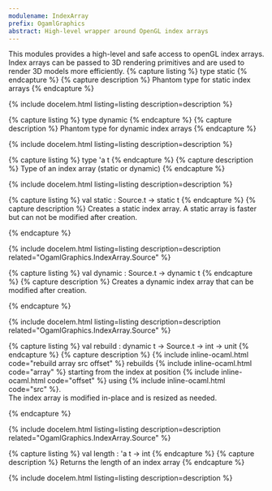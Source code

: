 ```yaml
---
modulename: IndexArray 
prefix: OgamlGraphics
abstract: High-level wrapper around OpenGL index arrays 
---
```



This modules provides a high-level and safe access to
 openGL index arrays. Index arrays can be passed to 3D rendering
 primitives and are used to render 3D models more efficiently. 
{% capture listing %}
type static
{% endcapture %}
{% capture description %}
Phantom type for static index arrays 
{% endcapture %}

{% include docelem.html listing=listing description=description  %}

{% capture listing %}
type dynamic
{% endcapture %}
{% capture description %}
Phantom type for dynamic index arrays 
{% endcapture %}

{% include docelem.html listing=listing description=description  %}

{% capture listing %}
type 'a t
{% endcapture %}
{% capture description %}
Type of an index array (static or dynamic) 
{% endcapture %}

{% include docelem.html listing=listing description=description  %}

{% capture listing %}
val static : Source.t -> static t
{% endcapture %}
{% capture description %}
Creates a static index array. A static array is faster but can not be modified after creation.
 
{% endcapture %}

{% include docelem.html listing=listing description=description  related="OgamlGraphics.IndexArray.Source" %}

{% capture listing %}
val dynamic : Source.t -> dynamic t
{% endcapture %}
{% capture description %}
Creates a dynamic index array that can be modified after creation.
 
{% endcapture %}

{% include docelem.html listing=listing description=description  related="OgamlGraphics.IndexArray.Source" %}

{% capture listing %}
val rebuild : dynamic t -> Source.t -> int -> unit
{% endcapture %}
{% capture description %}
{% include inline-ocaml.html code="rebuild array src offset" %} rebuilds {% include inline-ocaml.html code="array" %} starting from
 the index at position {% include inline-ocaml.html code="offset" %} using {% include inline-ocaml.html code="src" %}.<br/>
 The index array is modified in-place and is resized as needed.
 
{% endcapture %}

{% include docelem.html listing=listing description=description  related="OgamlGraphics.IndexArray.Source" %}

{% capture listing %}
val length : 'a t -> int
{% endcapture %}
{% capture description %}
Returns the length of an index array 
{% endcapture %}

{% include docelem.html listing=listing description=description  %}

